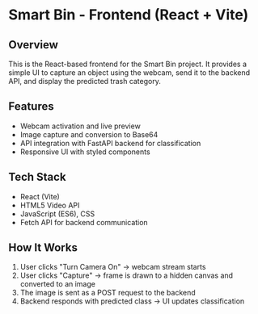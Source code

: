 # Smart Bin - Frontend (React + Vite)

## Overview
This is the React-based frontend for the Smart Bin project. It provides a simple UI to capture an object using the webcam, send it to the backend API, and display the predicted trash category.

## Features
- Webcam activation and live preview
- Image capture and conversion to Base64
- API integration with FastAPI backend for classification
- Responsive UI with styled components

## Tech Stack
- React (Vite)
- HTML5 Video API
- JavaScript (ES6), CSS
- Fetch API for backend communication

## How It Works
1. User clicks "Turn Camera On" -> webcam stream starts
2. User clicks "Capture" -> frame is drawn to a hidden canvas and converted to an image
3. The image is sent as a POST request to the backend
4. Backend responds with predicted class -> UI updates classification
